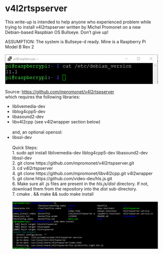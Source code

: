 # v4l2rtspserver
This write-up is intended to help anyone who experienced problem while trying to install v4l2rtspserver written by Michel Promonet on a new Debian-based Raspbian OS Bullseye. Don’t give up!

ASSUMPTION:  The system is Bullseye-d ready. Mine is a Raspberry Pi Model B Rev 2</br></br>
<img width="561" alt="Bullseye-ready" src="https://github.com/itbuilder-net/v4l2rtspserver/blob/main/Bullseye-ready.PNG">

Source:  https://github.com/mpromonet/v4l2rtspserver </br>
which requires the following libraries:
<ul>
  <li>liblivemedia-dev</li>
  <li>liblog4cpp5-dev</li>
  <li>libasound2-dev</li>
  <li>libv4l2cpp (see v4l2wrapper section below)</li></br>
and, an optional openssl:
  <li>libssl-dev</li></br>
  Quick Steps:</br>
1.	sudo apt install liblivemedia-dev liblog4cpp5-dev libasound2-dev libssl-dev</br>
2.	git clone https://github.com/mpromonet/v4l2rtspserver.git</br>
3.	cd v4l2rtspserver</br>
4.	git clone https://github.com/mpromonet/libv4l2cpp.git v4l2wrapper</br>
5.	git clone https://github.com/video-dev/hls.js.git</br>
6.	Make sure all .js files are present in the <i>hls.js/dist</i> directory. If not, download them from the repository into the <i>dist</i> sub-directory.</br>
7.	cmake . && make && sudo make install</br>
</br>
<img width="662" alt="install-complete" src="https://github.com/itbuilder-net/v4l2rtspserver/blob/main/install-complete.PNG">
